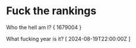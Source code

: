 # Fuck the rankings

Who the hell am I?
{ 1679004 }

What fucking year is it?
[ 2024-08-19T22:00:00Z ]
